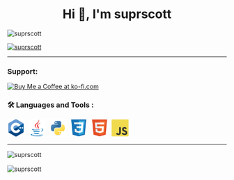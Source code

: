 <h1 align="center">Hi 👋, I'm suprscott</h1>
<!---<h3 align="center">developer</h3>--->

<p align="left"> <img src="https://komarev.com/ghpvc/?username=suprscott&label=Profile%20views&color=0e75b6&style=flat" alt="suprscott" /> </p>

<p align="left"> <a href="https://github.com/ryo-ma/github-profile-trophy"><img src="https://github-profile-trophy.vercel.app/?username=suprscott" alt="suprscott" /></a> </p>

---

<h3 align="left">Support:</h3>
<a href='https://ko-fi.com/Q5Q4GPR1P' target='_blank'><img height='36' style='border:0px;height:40px; width=auto;' src='https://storage.ko-fi.com/cdn/kofi3.png?v=3' border='0' alt='Buy Me a Coffee at ko-fi.com' /></a>


### :hammer_and_wrench: Languages and Tools :
<div>
  <img src="https://github.com/devicons/devicon/blob/master/icons/cplusplus/cplusplus-original.svg" title="Cplusplus" alt="Cplusplus" width="40" height="40"/>&nbsp;
  <img src="https://github.com/devicons/devicon/blob/master/icons/java/java-original.svg" title="Java" alt="Java" width="40" height="40"/>&nbsp;
  <img src="https://github.com/devicons/devicon/blob/master/icons/python/python-original.svg" title="Python" alt="Python" width="40" height="40"/>&nbsp;
  <img src="https://github.com/devicons/devicon/blob/master/icons/css3/css3-original.svg"  title="CSS3" alt="CSS" width="40" height="40"/>&nbsp;
  <img src="https://github.com/devicons/devicon/blob/master/icons/html5/html5-original.svg" title="HTML5" alt="HTML" width="40" height="40"/>&nbsp;
  <img src="https://github.com/devicons/devicon/blob/master/icons/javascript/javascript-original.svg" title="JavaScript" alt="JavaScript" width="40" height="40"/>&nbsp;
</div>

---

<p><img align="center" src="https://github-readme-stats.vercel.app/api/top-langs?username=suprscott&show_icons=true&locale=en&layout=compact&theme=vision-friendly-dark" alt="suprscott" /></p>

<!---<p>&nbsp;<img align="center" src="https://github-readme-stats.vercel.app/api?username=suprscott&show_icons=true&locale=en&theme=dark" alt="suprscott" /></p>--->

<p><img align="center" src="https://github-readme-streak-stats.herokuapp.com/?user=suprscott&theme=dark" alt="suprscott" /></p>

